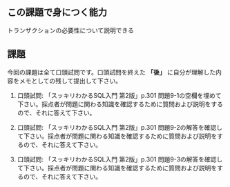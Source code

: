 ## この課題で身につく能力

トランザクションの必要性について説明できる

## 課題

今回の課題は全て口頭試問です。口頭試問を終えた **「後」** に自分が理解した内容をメモとしての残して提出して下さい。

1. 口頭試問: 「スッキリわかるSQL入門 第2版」p.301 問題9-1の空欄を埋めて下さい。採点者が問題に関わる知識を確認するために質問および説明をするので、それに答えて下さい。

2. 口頭試問: 「スッキリわかるSQL入門 第2版」p.301 問題9-2の解答を確認して下さい。採点者が問題に関わる知識を確認するために質問および説明をするので、それに答えて下さい。

3. 口頭試問: 「スッキリわかるSQL入門 第2版」p.301 問題9-3の解答を確認して下さい。採点者が問題に関わる知識を確認するために質問および説明をするので、それに答えて下さい。
